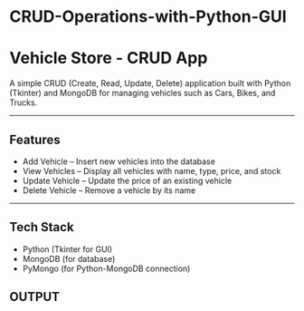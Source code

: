 # CRUD-Operations-with-Python-GUI
# Vehicle Store - CRUD App

A simple CRUD (Create, Read, Update, Delete) application built with Python (Tkinter) and MongoDB for managing vehicles such as Cars, Bikes, and Trucks.  

---

## Features
- Add Vehicle – Insert new vehicles into the database  
- View Vehicles – Display all vehicles with name, type, price, and stock  
- Update Vehicle – Update the price of an existing vehicle  
- Delete Vehicle – Remove a vehicle by its name  

---

## Tech Stack
- Python (Tkinter for GUI)  
- MongoDB (for database)  
- PyMongo (for Python-MongoDB connection)  

## OUTPUT


